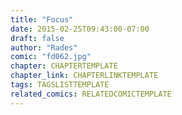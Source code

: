 ```yaml
---
title: "Focus"
date: 2015-02-25T09:43:00-07:00
draft: false
author: "Rades"
comic: "fd062.jpg"
chapter: CHAPTERTEMPLATE
chapter_link: CHAPTERLINKTEMPLATE
tags: TAGSLISTTEMPLATE
related_comics: RELATEDCOMICTEMPLATE
---
```

